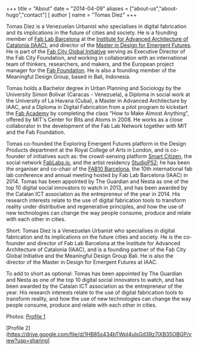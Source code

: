 +++
title = "About"
date = "2014-04-09"
aliases = ["about-us","about-hugo","contact"]
[ author ]
  name = "Tomas Diez"
+++

Tomas Diez is a Venezuelan Urbanist who specialises in digital fabrication and its implications in the future of cities and society. He is a founding member of [Fab Lab Barcelona](http://www.fablabbcn.org) at the [Institute for Advanced Architecture of Catalonia (IAAC)](http://www.iaac.net), and director of the [Master in Design for Emergent Futures](http://mdef.iaac.net). He is part of the [Fab City Global Initiative](http://www.fab.city) serving as Executive Director of the Fab City Foundation, and working in collaboration with an international team of thinkers, researchers, and makers, and the European project manager for the [Fab Foundation](http://www.fabfoundation.org). He is also a founding member of the Meaningful Design Group, based in Bali, Indonesia.

Tomas holds a Bachelor degree in Urban Planning and Sociology by the University Simon Bolivar (Caracas - Venezuela), a Diploma in social work at the University of La Havana (Cuba), a Master in Advanced Architecture by IAAC, and a Diploma in Digital Fabrication from a pilot program to kickstart the [Fab Academy](http://www.fabacademy.org) by completing the class “How to Make Almost Anything”, offered by MIT's Center for Bits and Atoms in 2008. He works as a close collaborator in the development of the Fab Lab Network together with MIT and the Fab Foundation.

Tomas co-founded the Exploring Emergent Futures platform in the Design Products department at the Royal College of Arts in London, and is co-founder of initiatives such as: the crowd-sensing platform [Smart Citizen](http://www.smartcitizen.me), the social network [FabLabs.io](http://www.fablabs.io), and the artist residency [StudioP52](http://www.studiop52.com); he has been the organiser and co-chair of the [FAB10 Barcelona](http://www.fab10.org), the 10th international fab lab conference and annual meeting hosted by Fab Lab Barcelona (IAAC) in 2014. Tomas has been appointed by The Guardian and Nesta as one of the top 10 digital social innovators to watch in 2013, and has been awarded by the Catalan ICT association as the entrepreneur of the year in 2014. His research interests relate to the use of digital fabrication tools to transform reality under distributive and regenerative principles, and how the use of new technologies can change the way people consume, produce and relate with each other in cities.

Short:
Tomas Diez is a Venezuelan Urbanist who specialises in digital fabrication and its implications on the future cities and society. He is the co-founder and director of Fab Lab Barcelona at the Institute for Advanced Architecture of Catalonia (IAAC), and is a founding partner of the Fab City Global Initiative and the Meaningful Design Group Bali. He is also the director of the Master in Design for Emergent Futures at IAAC.

To add to short as optional:
Tomas has been appointed by The Guardian and Nesta as one of the top 10 digital social innovators to watch, and has been awarded by the Catalan ICT association as the entrepreneur of the year. His research interests relate to the use of digital fabrication tools to transform reality, and how the use of new technologies can change the way people consume, produce and relate with each other in cities.


Photos: [Profile 1](https://images.adsttc.com/media/images/598e/1d04/b22e/382f/f400/0056/medium_jpg/Tomas_Diez_Fab_Lab.jpg?1502485761)

[Profile 2](https://drive.google.com/file/d/1HB85s434bTWpI4ulsGd39z7iXB35OBGP/view?usp=sharing]

